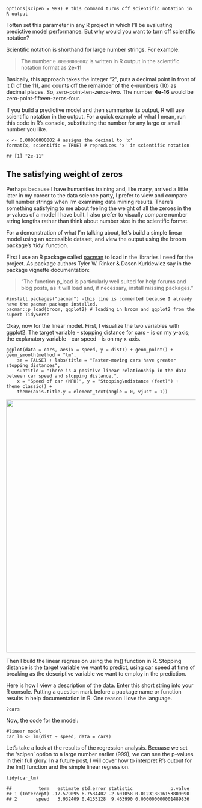 <p><code>options(scipen = 999) # this command turns off scientific notation in R output</code></p>
<p>I often set this parameter in any R project in which I’ll be evaluating predictive model performance. But why would you want to turn off scientific notation?</p>
<p>Scientific notation is shorthand for large number strings. For example:</p>
<blockquote>
<p>The number <code>0.00000000002</code> is written in R output in the scientific notation format as <strong>2e-11</strong></p>
</blockquote>
<p>Basically, this approach takes the integer “2”, puts a decimal point in front of it (1 of the 11), and counts off the remainder of the e-numbers (10) as decimal places. So, zero-point-ten-zeros-two. The number <strong>4e-16</strong> would be zero-point-fifteen-zeros-four.</p>
<p>If you build a predictive model and then summarise its output, R will use scientific notation in the output. For a quick example of what I mean, run this code in R’s console, substituting the number for any large or small number you like.</p>
<pre class="r"><code>x &lt;- 0.00000000002 # assigns the decimal to &#39;x&#39;
format(x, scientific = TRUE) # reproduces &#39;x&#39; in scientific notation</code></pre>
<pre><code>## [1] &quot;2e-11&quot;</code></pre>
<div id="the-satisfying-weight-of-zeros" class="section level2">
<h2>The satisfying weight of zeros</h2>
<p>Perhaps because I have humanities training and, like many, arrived a little later in my career to the data science party, I prefer to view and compare full number strings when I’m examining data mining results. There’s something satisfying to me about feeling the weight of all the zeroes in the p-values of a model I have built. I also prefer to visually compare number string lengths rather than think about number size in the scientific format.</p>
<p>For a demonstration of what I’m talking about, let’s build a simple linear model using an accessible dataset, and view the output using the broom package’s ‘tidy’ function.</p>
<p>First I use an R package called <a href="https://cran.r-project.org/web/packages/pacman/vignettes/Introduction_to_pacman.html">pacman</a> to load in the libraries I need for the project. As package authors Tyler W. Rinker &amp; Dason Kurkiewicz say in the package vignette documentation:</p>
<blockquote>
<p>“The function p_load is particularly well suited for help forums and blog posts, as it will load and, if necessary, install missing packages.”</p>
</blockquote>
<pre class="r"><code>#install.packages(&quot;pacman&quot;) -this line is commented because I already have the pacman package installed. 
pacman::p_load(broom, ggplot2) # loading in broom and ggplot2 from the superb Tidyverse</code></pre>
<p>Okay, now for the linear model. First, I visualize the two variables with ggplot2. The target variable - stopping distance for cars - is on my y-axis; the explanatory variable - car speed - is on my x-axis.</p>
<pre class="r"><code>ggplot(data = cars, aes(x = speed, y = dist)) + geom_point() + geom_smooth(method = &quot;lm&quot;, 
    se = FALSE) + labs(title = &quot;Faster-moving cars have greater stopping distances&quot;, 
    subtitle = &quot;There is a positive linear relationship in the data between car speed and stopping distance.&quot;, 
    x = &quot;Speed of car (MPH)&quot;, y = &quot;Stopping\ndistance (feet)&quot;) + theme_classic() + 
    theme(axis.title.y = element_text(angle = 0, vjust = 1))</code></pre>
<p><img src="/post/2018-01-04-r-options-scipen-999_files/figure-html/unnamed-chunk-3-1.png" width="672" /></p>
<p>Then I build the linear regression using the lm() function in R. Stopping distance is the target variable we want to predict, using car speed at time of breaking as the descriptive variable we want to employ in the prediction.</p>
<p>Here is how I view a description of the data. Enter this short string into your R console. Putting a question mark before a package name or function results in help documentation in R. One reason I love the language.</p>
<p><code>?cars</code></p>
<p>Now, the code for the model:</p>
<pre class="r"><code>#linear model
car_lm &lt;- lm(dist ~ speed, data = cars) </code></pre>
<p>Let’s take a look at the results of the regression analysis. Becuase we set the ‘scipen’ option to a large number earlier (999), we can see the p-values in their full glory. In a future post, I will cover how to interpret R’s output for the lm() function and the simple linear regression.</p>
<pre class="r"><code>tidy(car_lm)</code></pre>
<pre><code>##          term   estimate std.error statistic              p.value
## 1 (Intercept) -17.579095 6.7584402 -2.601058 0.012318816153809090
## 2       speed   3.932409 0.4155128  9.463990 0.000000000001489836</code></pre>
</div>
